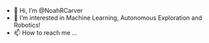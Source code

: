 - 👋 Hi, I’m @NoahRCarver
- 👀 I’m interested in Machine Learning, Autonomous Exploration and Robotics!
- 📫 How to reach me ...

<!---
NoahRCarver/NoahRCarver is a ✨ special ✨ repository because its `README.md` (this file) appears on your GitHub profile.
You can click the Preview link to take a look at your changes.
--->
